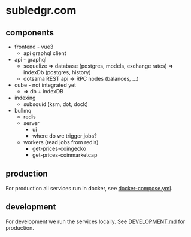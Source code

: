# subledgr.com

## components

- frontend - vue3
  - api graphql client
- api - graphql
  - sequelize 
    => database (postgres, models, exchange rates)
    => indexDb (postgres, history)
  - dotsama REST api => RPC nodes (balances, ...)
- cube - not integrated yet
  - => db + indexDB
- indexing
  - subsquid (ksm, dot, dock)
- bullmq
  - redis
  - server 
    - ui
    - where do we trigger jobs?
  - workers (read jobs from redis)
    - get-prices-coingecko
    - get-prices-coinmarketcap

## production

For production all services run in docker, see [docker-compose.yml](./docker/docker-compose.yml).

## development

For development we run the services locally.
See [DEVELOPMENT.md](./DEVELOPMENT.md) for production.
